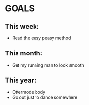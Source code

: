 # GOALS
## This week:
* Read the easy peasy method
## This month:
* Get my running man to look smooth
## This year:
* Ottermode body
* Go out just to dance somewhere
